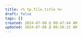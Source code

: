 ```yaml
---
title: <% tp.file.title %>
draft: false
tags: []
created: 2024-07-08 @ 00:47:44 AM
updated: 2024-07-08 @ 00:58:22 AM
---
```

 
